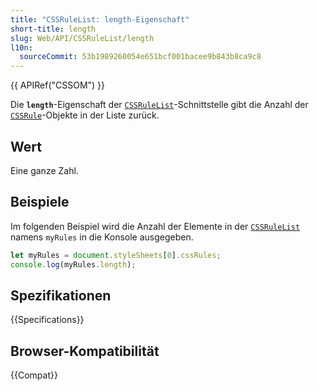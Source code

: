 ```yaml
---
title: "CSSRuleList: length-Eigenschaft"
short-title: length
slug: Web/API/CSSRuleList/length
l10n:
  sourceCommit: 53b1989260054e651bcf001bacee9b843b8ca9c8
---
```


{{ APIRef("CSSOM") }}

Die **`length`**-Eigenschaft der [`CSSRuleList`](/de/docs/Web/API/CSSRuleList)-Schnittstelle gibt die Anzahl der [`CSSRule`](/de/docs/Web/API/CSSRule)-Objekte in der Liste zurück.

## Wert

Eine ganze Zahl.

## Beispiele

Im folgenden Beispiel wird die Anzahl der Elemente in der [`CSSRuleList`](/de/docs/Web/API/CSSRuleList) namens `myRules` in die Konsole ausgegeben.

```js
let myRules = document.styleSheets[0].cssRules;
console.log(myRules.length);
```

## Spezifikationen

{{Specifications}}

## Browser-Kompatibilität

{{Compat}}
